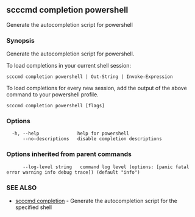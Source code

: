 ## scccmd completion powershell

Generate the autocompletion script for powershell

### Synopsis

Generate the autocompletion script for powershell.

To load completions in your current shell session:

	scccmd completion powershell | Out-String | Invoke-Expression

To load completions for every new session, add the output of the above command
to your powershell profile.


```
scccmd completion powershell [flags]
```

### Options

```
  -h, --help              help for powershell
      --no-descriptions   disable completion descriptions
```

### Options inherited from parent commands

```
      --log-level string   command log level (options: [panic fatal error warning info debug trace]) (default "info")
```

### SEE ALSO

* [scccmd completion](scccmd_completion.md)	 - Generate the autocompletion script for the specified shell

